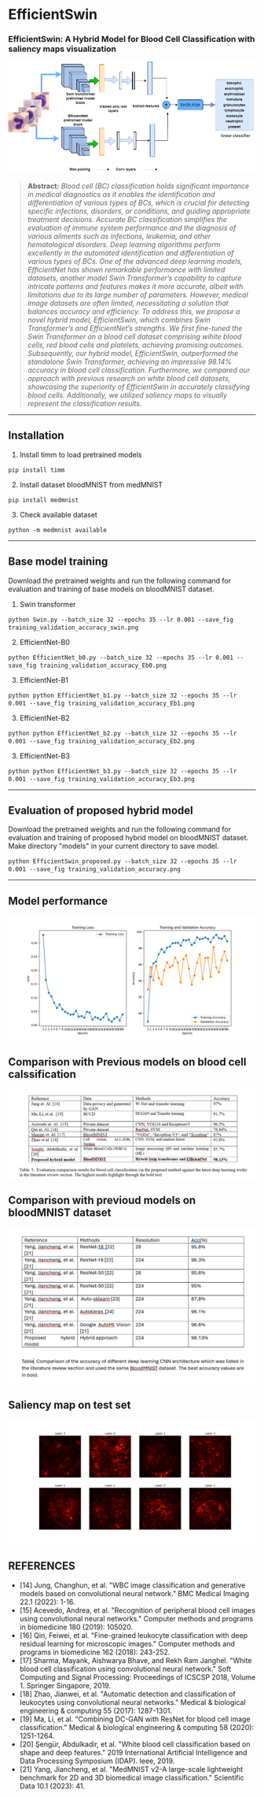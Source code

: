 # EfficientSwin
### **EfficientSwin: A Hybrid Model for Blood Cell Classification with saliency maps visualization**
![main figure](E_swin%20(1).png)
> **Abstract:** *Blood cell (BC) classification holds significant importance in medical diagnostics as it enables the identification and differentiation of various types of BCs, which is crucial for detecting specific infections, disorders, or conditions, and guiding appropriate treatment decisions. Accurate BC classification simplifies the evaluation of immune system performance and the diagnosis of various ailments such as infections, leukemia, and other hematological disorders. Deep learning algorithms perform excellently in the automated identification and differentiation of various types of BCs. One of the advanced deep learning models, EfficientNet has shown remarkable performance with limited datasets, another model Swin Transformer’s capability to capture intricate patterns and features makes it more accurate, albeit with limitations due to its large number of parameters. However, medical image datasets are often limited, necessitating a solution that balances accuracy and efficiency. To address this, we propose a novel hybrid model, EfficientSwin, which combines Swin Transformer’s and EfficientNet’s strengths. We first fine-tuned the Swin Transformer on a blood cell dataset comprising wihite blood cells, red blood cells and platelets, achieving promising outcomes. Subsequently, our hybrid model, EfficientSwin, outperformed the standalone Swin Transformer, achieving an impressive 98.14\% accuracy in blood cell classification. Furthermore, we compared our approach with previous research on white blood cell datasets, showcasing the superiority of EfficientSwin in accurately classifying blood cells.  Additionally, we utilized saliency maps to visually represent the classification results.* 
<hr />

## Installation
1. Install timm to load pretrained models
```shell
pip install timm
```
2. Install dataset bloodMNIST from medMNIST
```shell
pip install medmnist
```
3. Check available dataset
```shell
python -m medmnist available
```

<hr />

## Base model training 
Download the pretrained weights and run the following command for evaluation and training of base models on bloodMNIST dataset.
1. Swin transformer 
```shell
python Swin.py --batch_size 32 --epochs 35 --lr 0.001 --save_fig training_validation_accuracy_swin.png
```
2. EfficientNet-B0 
```shell
python EfficientNet_b0.py --batch_size 32 --epochs 35 --lr 0.001 --save_fig training_validation_accuracy_Eb0.png
```
3. EfficientNet-B1 
```shell
python python EfficientNet_b1.py --batch_size 32 --epochs 35 --lr 0.001 --save_fig training_validation_accuracy_Eb1.png
```
3. EfficientNet-B2 
```shell
python python EfficientNet_b2.py --batch_size 32 --epochs 35 --lr 0.001 --save_fig training_validation_accuracy_Eb2.png
```
3. EfficientNet-B3 
```shell
python python EfficientNet_b3.py --batch_size 32 --epochs 35 --lr 0.001 --save_fig training_validation_accuracy_Eb3.png
```

<hr />

## Evaluation of proposed hybrid model 
Download the pretrained weights and run the following command for evaluation and training of proposed hybrid model on bloodMNIST dataset. Make directory "models" in your current directory to save model. 
```shell
python EfficientSwin_proposed.py --batch_size 32 --epochs 35 --lr 0.001 --save_fig training_validation_accuracy.png
```
<hr />

## Model performance  
![results](training_and_validation_accuracy.png)

## Comparison with Previous models on blood cell calssification
![results](Hybrid_model_compare.PNG)

## Comparison with previoud models on bloodMNIST dataset
![results](Table_compare_BloodMNIST.PNG)

## Saliency map on test set
![results](saliency_maps.png)


## REFERENCES
* [14] Jung, Changhun, et al. "WBC image classification and generative models based on convolutional neural network." BMC Medical Imaging 22.1 (2022): 1-16.
* [15] Acevedo, Andrea, et al. "Recognition of peripheral blood cell images using convolutional neural networks." Computer methods and programs in biomedicine 180 (2019): 105020.
* [16] Qin, Feiwei, et al. "Fine-grained leukocyte classification with deep residual learning for microscopic images." Computer methods and programs in biomedicine 162 (2018): 243-252.
* [17] Sharma, Mayank, Aishwarya Bhave, and Rekh Ram Janghel. "White blood cell classification using convolutional neural network." Soft Computing and Signal Processing: Proceedings of ICSCSP 2018, Volume 1. Springer Singapore, 2019.
* [18] Zhao, Jianwei, et al. "Automatic detection and classification of leukocytes using convolutional neural networks." Medical & biological engineering & computing 55 (2017): 1287-1301.
* [19] Ma, Li, et al. "Combining DC-GAN with ResNet for blood cell image classification." Medical & biological engineering & computing 58 (2020): 1251-1264.
* [20] Şengür, Abdulkadir, et al. "White blood cell classification based on shape and deep features." 2019 International Artificial Intelligence and Data Processing Symposium (IDAP). Ieee, 2019.
* [21] Yang, Jiancheng, et al. "MedMNIST v2-A large-scale lightweight benchmark for 2D and 3D biomedical image classification." Scientific Data 10.1 (2023): 41.

